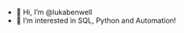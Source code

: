 - 👋 Hi, I’m @lukabenwell
- 👀 I’m interested in SQL, Python and Automation!

<!---
lukabenwell/lukabenwell is a ✨ special ✨ repository because its `README.md` (this file) appears on your GitHub profile.
You can click the Preview link to take a look at your changes.
--->
